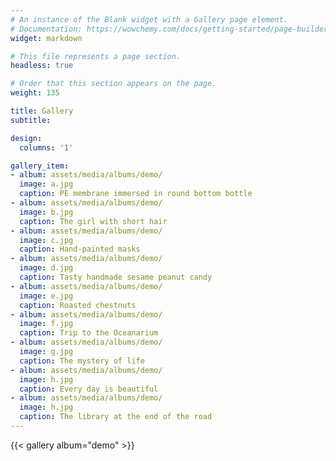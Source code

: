 ```yaml
---
# An instance of the Blank widget with a Gallery page element.
# Documentation: https://wowchemy.com/docs/getting-started/page-builder/
widget: markdown

# This file represents a page section.
headless: true

# Order that this section appears on the page.
weight: 135

title: Gallery
subtitle:

design:
  columns: '1'

gallery_item:
- album: assets/media/albums/demo/
  image: a.jpg
  caption: PE membrane immersed in round bottom bottle
- album: assets/media/albums/demo/
  image: b.jpg
  caption: The girl with short hair
- album: assets/media/albums/demo/
  image: c.jpg
  caption: Hand-painted masks
- album: assets/media/albums/demo/
  image: d.jpg
  caption: Tasty handmade sesame peanut candy
- album: assets/media/albums/demo/
  image: e.jpg
  caption: Roasted chestnuts
- album: assets/media/albums/demo/
  image: f.jpg
  caption: Trip to the Oceanarium
- album: assets/media/albums/demo/
  image: g.jpg
  caption: The mystery of life
- album: assets/media/albums/demo/
  image: h.jpg
  caption: Every day is beautiful
- album: assets/media/albums/demo/
  image: h.jpg
  caption: The library at the end of the road
---
```


{{< gallery album="demo" >}}



